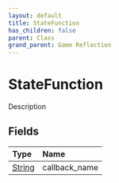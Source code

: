 ```yaml
---
layout: default
title: StateFunction
has_children: false
parent: Class
grand_parent: Game Reflection
---
```

# StateFunction
Description 

## Fields
| Type | Name |
|:-------------|:--------------|
| [String](/game-reflection/components/string.md) | callback_name |
